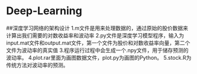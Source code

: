 # Deep-Learning
##深度学习网络的架构设计
1.m文件是用来处理数据的，通过原始的股价数据来计算出我们需要的对数收益率和波动率
2.py文件是深度学习模型程序，输入为input.mat文件和output.mat文件，第一个文件为股价和对数收益率向量，第二个文件为波动率的真实值
3.程序运行过程中会生成一个.npy文件，用于储存预测的波动率。
4.plot.rar里面为画图数据文件，plot.py为画图的Python。
5.stock.R为传统方法对波动率的预测。
